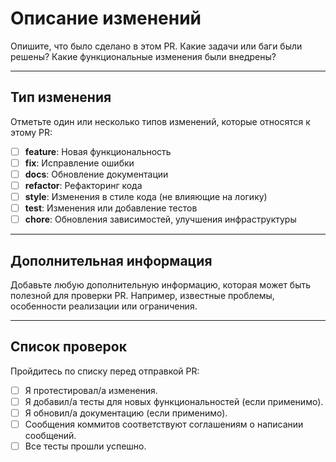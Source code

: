 # Описание изменений

Опишите, что было сделано в этом PR. Какие задачи или баги были решены? Какие функциональные изменения были внедрены?

---

## Тип изменения

Отметьте один или несколько типов изменений, которые относятся к этому PR:

- [ ] **feature**: Новая функциональность
- [ ] **fix**: Исправление ошибки
- [ ] **docs**: Обновление документации
- [ ] **refactor**: Рефакторинг кода
- [ ] **style**: Изменения в стиле кода (не влияющие на логику)
- [ ] **test**: Изменения или добавление тестов
- [ ] **chore**: Обновления зависимостей, улучшения инфраструктуры

---

## Дополнительная информация

Добавьте любую дополнительную информацию, которая может быть полезной для проверки PR. Например, известные проблемы, особенности реализации или ограничения.

---

## Список проверок

Пройдитесь по списку перед отправкой PR:

- [ ] Я протестировал/а изменения.
- [ ] Я добавил/а тесты для новых функциональностей (если применимо).
- [ ] Я обновил/а документацию (если применимо).
- [ ] Сообщения коммитов соответствуют соглашениям о написании сообщений.
- [ ] Все тесты прошли успешно.
